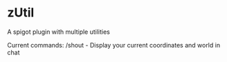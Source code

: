 # zUtil
A spigot plugin with multiple utilities

Current commands:
/shout - Display your current coordinates and world in chat
